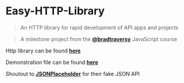 # Easy-HTTP-Library

> An HTTP library for rapid development of API apps and projects

> A milestone project from the <a href="https://github.com/bradtraversy">**@bradtraversy**</a> JavaScript course

Http library can be found <a href="js/lib/easyHttp.js">**here**</a>
  
Demonstration file can be found <a href="js/app.js">**here**</a>

Shoutout to <a href="https://jsonplaceholder.typicode.com">**JSONPlaceholder**</a> for their fake JSON API
